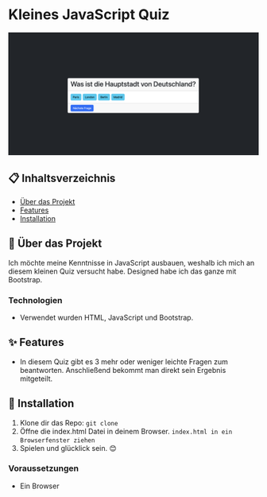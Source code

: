 # Kleines JavaScript Quiz

![Screenshot des Quizes](./Bilder/Bildschirmfoto%202024-12-11%20um%2020.10.00.png)

## 📋 Inhaltsverzeichnis

- [Über das Projekt](#über-das-projekt)
- [Features](#features)
- [Installation](#installation)

## 📝 Über das Projekt

Ich möchte meine Kenntnisse in JavaScript ausbauen, weshalb ich mich an diesem kleinen Quiz versucht habe. Designed habe ich das ganze mit Bootstrap.

### Technologien

- Verwendet wurden HTML, JavaScript und Bootstrap.

## ✨ Features

- In diesem Quiz gibt es 3 mehr oder weniger leichte Fragen zum beantworten. Anschließend bekommt man direkt sein Ergebnis mitgeteilt.

## 🚀 Installation

1. Klone dir das Repo:
   `git clone `
2. Öffne die index.html Datei in deinem Browser.
   `index.html in ein Browserfenster ziehen`
3. Spielen und glücklick sein. 😊

### Voraussetzungen

- Ein Browser
